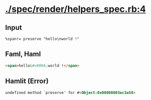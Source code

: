 # [./spec/render/helpers_spec.rb:4](../../../spec/render/helpers_spec.rb#L4)
## Input
```haml
%span!= preserve "hello\nworld !"
```

## Faml, Haml
```html
<span>hello&#x000A;world !</span>

```

## Hamlit (Error)
```html
undefined method `preserve' for #<Object:0x00000003ec3a58>
```

